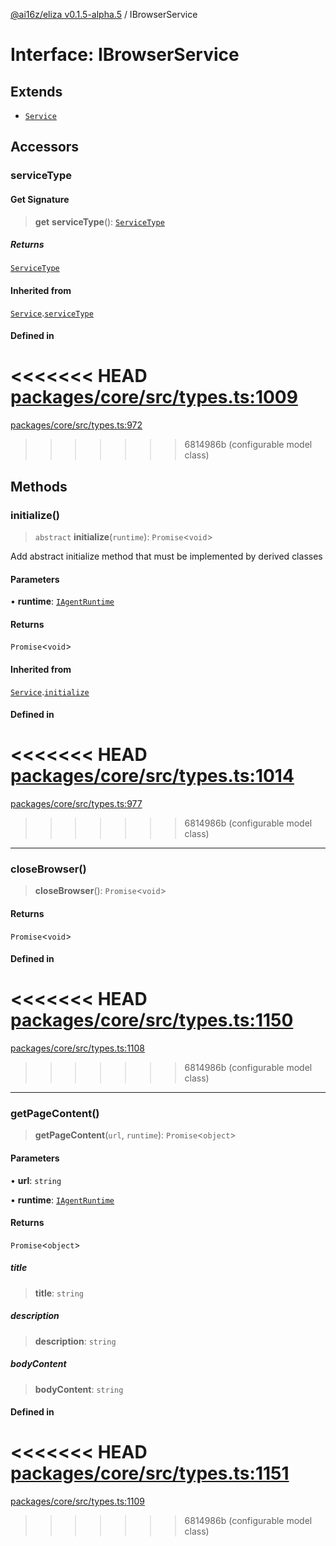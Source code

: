 [@ai16z/eliza v0.1.5-alpha.5](../index.md) / IBrowserService

# Interface: IBrowserService

## Extends

- [`Service`](../classes/Service.md)

## Accessors

### serviceType

#### Get Signature

> **get** **serviceType**(): [`ServiceType`](../enumerations/ServiceType.md)

##### Returns

[`ServiceType`](../enumerations/ServiceType.md)

#### Inherited from

[`Service`](../classes/Service.md).[`serviceType`](../classes/Service.md#serviceType-1)

#### Defined in

<<<<<<< HEAD
[packages/core/src/types.ts:1009](https://github.com/ai16z/eliza/blob/main/packages/core/src/types.ts#L1009)
=======
[packages/core/src/types.ts:972](https://github.com/ai16z/eliza/blob/main/packages/core/src/types.ts#L972)
>>>>>>> 6814986b (configurable model class)

## Methods

### initialize()

> `abstract` **initialize**(`runtime`): `Promise`\<`void`\>

Add abstract initialize method that must be implemented by derived classes

#### Parameters

• **runtime**: [`IAgentRuntime`](IAgentRuntime.md)

#### Returns

`Promise`\<`void`\>

#### Inherited from

[`Service`](../classes/Service.md).[`initialize`](../classes/Service.md#initialize)

#### Defined in

<<<<<<< HEAD
[packages/core/src/types.ts:1014](https://github.com/ai16z/eliza/blob/main/packages/core/src/types.ts#L1014)
=======
[packages/core/src/types.ts:977](https://github.com/ai16z/eliza/blob/main/packages/core/src/types.ts#L977)
>>>>>>> 6814986b (configurable model class)

***

### closeBrowser()

> **closeBrowser**(): `Promise`\<`void`\>

#### Returns

`Promise`\<`void`\>

#### Defined in

<<<<<<< HEAD
[packages/core/src/types.ts:1150](https://github.com/ai16z/eliza/blob/main/packages/core/src/types.ts#L1150)
=======
[packages/core/src/types.ts:1108](https://github.com/ai16z/eliza/blob/main/packages/core/src/types.ts#L1108)
>>>>>>> 6814986b (configurable model class)

***

### getPageContent()

> **getPageContent**(`url`, `runtime`): `Promise`\<`object`\>

#### Parameters

• **url**: `string`

• **runtime**: [`IAgentRuntime`](IAgentRuntime.md)

#### Returns

`Promise`\<`object`\>

##### title

> **title**: `string`

##### description

> **description**: `string`

##### bodyContent

> **bodyContent**: `string`

#### Defined in

<<<<<<< HEAD
[packages/core/src/types.ts:1151](https://github.com/ai16z/eliza/blob/main/packages/core/src/types.ts#L1151)
=======
[packages/core/src/types.ts:1109](https://github.com/ai16z/eliza/blob/main/packages/core/src/types.ts#L1109)
>>>>>>> 6814986b (configurable model class)
